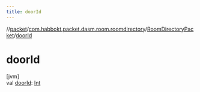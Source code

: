 ```yaml
---
title: doorId
---
```

//[packet](../../../index.html)/[com.habbokt.packet.dasm.room.roomdirectory](../index.html)/[RoomDirectoryPacket](index.html)/[doorId](door-id.html)



# doorId



[jvm]\
val [doorId](door-id.html): [Int](https://kotlinlang.org/api/latest/jvm/stdlib/kotlin/-int/index.html)




